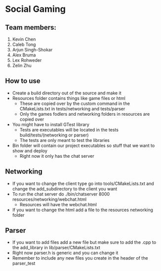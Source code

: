 # Social Gaming

## Team members:
<ol>
  <li>Kevin Chen</li>
  <li>Caleb Tong</li>
  <li>Arjun Singh-Shokar</li>
  <li>Alex Bruma</li>
  <li>Lex Rohweder</li>
  <li>Zelin Zhu</li>
</ol>

## How to use
- Create a build directory out of the source and make it
- Resources folder contains things like game files or html
    - These are copied over by the custom command in the CMakeLists.txt in tests/networking and tests/parser
    - Only the games fodlers and networking folders in resources are copied over
- You might have to install GTest library 
    - Tests are executables will be located in the tests build/tests/(networking or parser)
    - The tests are only meant to test the libraries
- Bin folder will contain our project executables so stuff that we want to show and deploy
    - Right now it only has the chat server

## Networking
- If you want to change the client type go into tools/CMakeLists.txt and change the add_subdirectory to the client you want
- To run the chat server do ./bin/chatserver 8000 resources/networking/webchat.html
    - Resources will have the webchat.html
- If you want to change the html add a file to the resources networking folder 

## Parser
- If you want to add files add a new file but make sure to add the .cpp to the add_library in lib/parser/CMakeLists.txt
- Right now parser.h is generic and you can change it
- Remember to include any new files you create in the header of the parser_test
